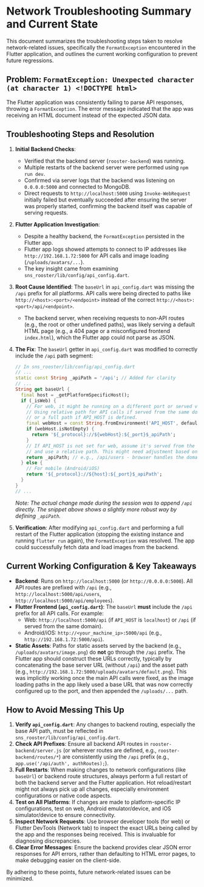 # Network Troubleshooting Summary and Current State

This document summarizes the troubleshooting steps taken to resolve network-related issues, specifically the `FormatException` encountered in the Flutter application, and outlines the current working configuration to prevent future regressions.

## Problem: `FormatException: Unexpected character (at character 1) <!DOCTYPE html>`

The Flutter application was consistently failing to parse API responses, throwing a `FormatException`. The error message indicated that the app was receiving an HTML document instead of the expected JSON data.

## Troubleshooting Steps and Resolution

1.  **Initial Backend Checks**:
    *   Verified that the backend server (`rooster-backend`) was running.
    *   Multiple restarts of the backend server were performed using `npm run dev`.
    *   Confirmed via server logs that the backend was listening on `0.0.0.0:5000` and connected to MongoDB.
    *   Direct requests to `http://localhost:5000` using `Invoke-WebRequest` initially failed but eventually succeeded after ensuring the server was properly started, confirming the backend itself was capable of serving requests.

2.  **Flutter Application Investigation**:
    *   Despite a healthy backend, the `FormatException` persisted in the Flutter app.
    *   Flutter app logs showed attempts to connect to IP addresses like `http://192.168.1.72:5000` for API calls and image loading (`/uploads/avatars/...`).
    *   The key insight came from examining `sns_rooster/lib/config/api_config.dart`.

3.  **Root Cause Identified**: The `baseUrl` in `api_config.dart` was missing the `/api` prefix for all platforms. API calls were being directed to paths like `http://<host>:<port>/<endpoint>` instead of the correct `http://<host>:<port>/api/<endpoint>`.
    *   The backend server, when receiving requests to non-API routes (e.g., the root or other undefined paths), was likely serving a default HTML page (e.g., a 404 page or a misconfigured frontend `index.html`), which the Flutter app could not parse as JSON.

4.  **The Fix**: The `baseUrl` getter in `api_config.dart` was modified to correctly include the `/api` path segment:

    ```dart
    // In sns_rooster/lib/config/api_config.dart
    // ...
    static const String _apiPath = '/api'; // Added for clarity
    // ...
    String get baseUrl {
      final host = _getPlatformSpecificHost();
      if (_isWeb) {
        // For web, it might be running on a different port or served via a proxy.
        // Using relative path for API calls if served from the same domain,
        // or a full path if API_HOST is defined.
        final webHost = const String.fromEnvironment('API_HOST', defaultValue: '');
        if (webHost.isNotEmpty) {
          return '${_protocol}://${webHost}:${_port}$_apiPath';
        }
        // If API_HOST is not set for web, assume it's served from the same origin
        // and use a relative path. This might need adjustment based on deployment.
        return _apiPath; // e.g., /api/users - browser handles the domain
      } else {
        // For mobile (Android/iOS)
        return '${_protocol}://${host}:${_port}$_apiPath';
      }
    }
    // ...
    ```
    *Note: The actual change made during the session was to append `/api` directly. The snippet above shows a slightly more robust way by defining `_apiPath`.*

5.  **Verification**: After modifying `api_config.dart` and performing a full restart of the Flutter application (stopping the existing instance and running `flutter run` again), the `FormatException` was resolved. The app could successfully fetch data and load images from the backend.

## Current Working Configuration & Key Takeaways

*   **Backend**: Runs on `http://localhost:5000` (or `http://0.0.0.0:5000`). All API routes are prefixed with `/api` (e.g., `http://localhost:5000/api/users`, `http://localhost:5000/api/employees`).
*   **Flutter Frontend (`api_config.dart`)**: The `baseUrl` **must** include the `/api` prefix for all API calls. For example:
    *   Web: `http://localhost:5000/api` (if `API_HOST` is `localhost`) or `/api` (if served from the same domain).
    *   Android/iOS: `http://<your_machine_ip>:5000/api` (e.g., `http://192.168.1.72:5000/api`).
*   **Static Assets**: Paths for static assets served by the backend (e.g., `/uploads/avatars/image.png`) do **not** go through the `/api` prefix. The Flutter app should construct these URLs correctly, typically by concatenating the base server URL (without `/api`) and the asset path (e.g., `http://192.168.1.72:5000/uploads/avatars/default.png`). This was implicitly working once the main API calls were fixed, as the image loading paths in the app likely used a base URL that was now correctly configured up to the port, and then appended the `/uploads/...` path.

## How to Avoid Messing This Up

1.  **Verify `api_config.dart`**: Any changes to backend routing, especially the base API path, must be reflected in `sns_rooster/lib/config/api_config.dart`.
2.  **Check API Prefixes**: Ensure all backend API routes in `rooster-backend/server.js` (or wherever routes are defined, e.g., `rooster-backend/routes/*`) are consistently using the `/api` prefix (e.g., `app.use('/api/auth', authRoutes);`).
3.  **Full Restarts**: When making changes to network configurations (like `baseUrl`) or backend route structures, always perform a full restart of both the backend server and the Flutter application. Hot reload/restart might not always pick up all changes, especially environment configurations or native code aspects.
4.  **Test on All Platforms**: If changes are made to platform-specific IP configurations, test on web, Android emulator/device, and iOS simulator/device to ensure connectivity.
5.  **Inspect Network Requests**: Use browser developer tools (for web) or Flutter DevTools (Network tab) to inspect the exact URLs being called by the app and the responses being received. This is invaluable for diagnosing discrepancies.
6.  **Clear Error Messages**: Ensure the backend provides clear JSON error responses for API errors, rather than defaulting to HTML error pages, to make debugging easier on the client-side.

By adhering to these points, future network-related issues can be minimized.